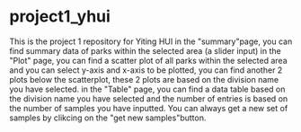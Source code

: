 # project1_yhui
This is the project 1 repository for Yiting HUI
in the "summary"page, you can find summary data of parks within the selected area (a slider input)
in the "Plot" page, you can find a scatter plot of all parks within the selected area and you can select y-axis and x-axis to be plotted, you can find another 2 plots below the scatterplot, these 2 plots are based on the division name you have selected.
in the "Table" page, you can find a data table based on the division name you have selected and the number of entries is based on the number of samples you have inputted. You can always get a new set of samples by clikcing on the "get new samples"button.

